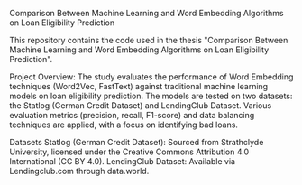 Comparison Between Machine Learning and Word Embedding Algorithms on Loan Eligibility Prediction

This repository contains the code used in the thesis "Comparison Between Machine Learning and Word Embedding Algorithms on Loan Eligibility Prediction".

Project Overview:
The study evaluates the performance of Word Embedding techniques (Word2Vec, FastText) against traditional machine learning models on loan eligibility prediction. The models are tested on two datasets: the Statlog (German Credit Dataset) and LendingClub Dataset. Various evaluation metrics (precision, recall, F1-score) and data balancing techniques are applied, with a focus on identifying bad loans.

Datasets
Statlog (German Credit Dataset): Sourced from Strathclyde University, licensed under the Creative Commons Attribution 4.0 International (CC BY 4.0).
LendingClub Dataset: Available via Lendingclub.com through data.world.
